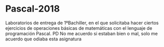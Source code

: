 # Pascal-2018
Laboratorios de entrega de 1ºBachiller, en el que solicitaba hacer ciertos ejercicios de operaciones básicas de matemáticas con el lenguaje de programación Pascal.
PD No me acuerdo si estaban bien o mal, solo me acuerdo que odiaba esta asignatura
